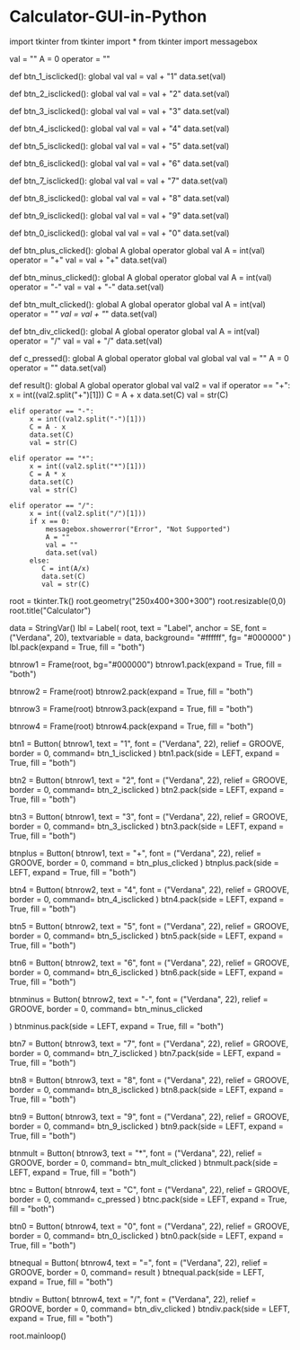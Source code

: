 # Calculator-GUI-in-Python
import tkinter
from tkinter import *
from tkinter import messagebox


val = ""
A = 0
operator = ""


def btn_1_isclicked():
    global val
    val = val + "1"
    data.set(val)

def btn_2_isclicked():
    global val
    val = val + "2"
    data.set(val)

def btn_3_isclicked():
    global val
    val = val + "3"
    data.set(val)

def btn_4_isclicked():
    global val
    val = val + "4"
    data.set(val)

def btn_5_isclicked():
    global val
    val = val + "5"
    data.set(val)

def btn_6_isclicked():
    global val
    val = val + "6"
    data.set(val)

def btn_7_isclicked():
    global val
    val = val + "7"
    data.set(val)

def btn_8_isclicked():
    global val
    val = val + "8"
    data.set(val)

def btn_9_isclicked():
    global val
    val = val + "9"
    data.set(val)

def btn_0_isclicked():
    global val
    val = val + "0"
    data.set(val)

def btn_plus_clicked():
    global A
    global operator
    global val 
    A = int(val)
    operator = "+"
    val = val + "+"
    data.set(val)

def btn_minus_clicked():
    global A
    global operator
    global val 
    A = int(val)
    operator = "-"
    val = val + "-"
    data.set(val)

def btn_mult_clicked():
    global A
    global operator
    global val 
    A = int(val)
    operator = "*"
    val = val + "*"
    data.set(val)

def btn_div_clicked():
    global A
    global operator
    global val 
    A = int(val)
    operator = "/"
    val = val + "/"
    data.set(val)

def c_pressed():
    global A
    global operator
    global val
    global val
    val = ""
    A = 0
    operator = ""
    data.set(val)

def result():
    global A
    global operator
    global val
    val2 = val
    if operator == "+":
         x = int((val2.split("+")[1]))
         C = A + x 
         data.set(C)
         val = str(C)
    
    elif operator == "-":
         x = int((val2.split("-")[1]))
         C = A - x 
         data.set(C)
         val = str(C)

    elif operator == "*":
         x = int((val2.split("*")[1]))
         C = A * x 
         data.set(C)
         val = str(C)

    elif operator == "/":
         x = int((val2.split("/")[1]))
         if x == 0:
             messagebox.showerror("Error", "Not Supported")
             A = ""
             val = ""
             data.set(val)
         else:
            C = int(A/x)
            data.set(C)
            val = str(C)
         



root = tkinter.Tk()
root.geometry("250x400+300+300")
root.resizable(0,0)
root.title("Calculator")

data = StringVar()
lbl = Label(
root,
text = "Label",
anchor = SE,
font = ("Verdana", 20),
textvariable = data, 
background= "#ffffff",
fg= "#000000"
)
lbl.pack(expand = True, fill = "both")
    

btnrow1 = Frame(root, bg="#000000")
btnrow1.pack(expand = True, fill = "both")

btnrow2 = Frame(root)
btnrow2.pack(expand = True, fill = "both")

btnrow3 = Frame(root)
btnrow3.pack(expand = True, fill = "both")

btnrow4 = Frame(root)
btnrow4.pack(expand = True, fill = "both")










btn1 = Button(
    btnrow1,
    text = "1",
    font = ("Verdana", 22),
    relief = GROOVE,
    border = 0,
    command= btn_1_isclicked
)
btn1.pack(side = LEFT, expand = True, fill = "both")

btn2 = Button(
    btnrow1,
    text = "2",
    font = ("Verdana", 22),
    relief = GROOVE,
    border = 0,
    command= btn_2_isclicked
)
btn2.pack(side = LEFT, expand = True, fill = "both")

btn3 = Button(
    btnrow1,
    text = "3",
    font = ("Verdana", 22),
    relief = GROOVE,
    border = 0,
    command= btn_3_isclicked
)
btn3.pack(side = LEFT, expand = True, fill = "both")

btnplus = Button(
    btnrow1,
    text = "+",
    font = ("Verdana", 22),
    relief = GROOVE,
    border = 0,
    command = btn_plus_clicked
)
btnplus.pack(side = LEFT, expand = True, fill = "both")





btn4 = Button(
    btnrow2,
    text = "4",
    font = ("Verdana", 22),
    relief = GROOVE,
    border = 0,
    command= btn_4_isclicked
)
btn4.pack(side = LEFT, expand = True, fill = "both")

btn5 = Button(
    btnrow2,
    text = "5",
    font = ("Verdana", 22),
    relief = GROOVE,
    border = 0,
    command= btn_5_isclicked
)
btn5.pack(side = LEFT, expand = True, fill = "both")

btn6 = Button(
    btnrow2,
    text = "6",
    font = ("Verdana", 22),
    relief = GROOVE,
    border = 0,
    command= btn_6_isclicked
)
btn6.pack(side = LEFT, expand = True, fill = "both")

btnminus = Button(
    btnrow2,
    text = "-",
    font = ("Verdana", 22),
    relief = GROOVE,
    border = 0,
    command= btn_minus_clicked

)
btnminus.pack(side = LEFT, expand = True, fill = "both")






btn7 = Button(
    btnrow3,
    text = "7",
    font = ("Verdana", 22),
    relief = GROOVE,
    border = 0,
    command= btn_7_isclicked
)
btn7.pack(side = LEFT, expand = True, fill = "both")

btn8 = Button(
    btnrow3,
    text = "8",
    font = ("Verdana", 22),
    relief = GROOVE,
    border = 0,
    command= btn_8_isclicked
)
btn8.pack(side = LEFT, expand = True, fill = "both")

btn9 = Button(
    btnrow3,
    text = "9",
    font = ("Verdana", 22),
    relief = GROOVE,
    border = 0,
    command= btn_9_isclicked
)
btn9.pack(side = LEFT, expand = True, fill = "both")

btnmult = Button(
    btnrow3,
    text = "*",
    font = ("Verdana", 22),
    relief = GROOVE,
    border = 0,
    command= btn_mult_clicked
)
btnmult.pack(side = LEFT, expand = True, fill = "both")




btnc = Button(
    btnrow4,
    text = "C",
    font = ("Verdana", 22),
    relief = GROOVE,
    border = 0,
    command= c_pressed 
)
btnc.pack(side = LEFT, expand = True, fill = "both")

btn0 = Button(
    btnrow4,
    text = "0",
    font = ("Verdana", 22),
    relief = GROOVE,
    border = 0,
    command= btn_0_isclicked
)
btn0.pack(side = LEFT, expand = True, fill = "both")

btnequal = Button(
    btnrow4,
    text = "=",
    font = ("Verdana", 22),
    relief = GROOVE,
    border = 0,
    command= result
)
btnequal.pack(side = LEFT, expand = True, fill = "both")

btndiv = Button(
    btnrow4,
    text = "/",
    font = ("Verdana", 22),
    relief = GROOVE,
    border = 0,
    command= btn_div_clicked
)
btndiv.pack(side = LEFT, expand = True, fill = "both")





root.mainloop()
